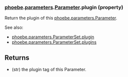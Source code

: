 ### [phoebe](phoebe.md).[parameters](phoebe.parameters.md).[Parameter](phoebe.parameters.Parameter.md).plugin (property)




Return the plugin of this [phoebe.parameters.Parameter](phoebe.parameters.Parameter.md).

See also:
* [phoebe.parameters.ParameterSet.plugin](phoebe.parameters.ParameterSet.plugin.md)
* [phoebe.parameters.ParameterSet.plugins](phoebe.parameters.ParameterSet.plugins.md)

Returns
-------
* (str) the plugin tag of this Parameter.

